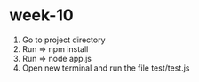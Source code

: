 # week-10

1) Go to project directory
2) Run => npm install
3) Run => node app.js
4) Open new terminal and run the file test/test.js
